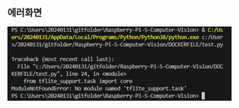 ## 에러화면

![errorimage](https://github.com/nayeongjun/Raspberry-Pi-5-Computer-Vision/blob/main/DOCKERFILE/tflite_support.task%20%EC%97%90%EB%9F%AC.PNG)
